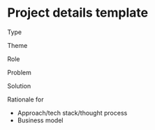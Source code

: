 # Project details template

Type

Theme

Role

Problem

Solution

Rationale for

- Approach/tech stack/thought process
- Business model